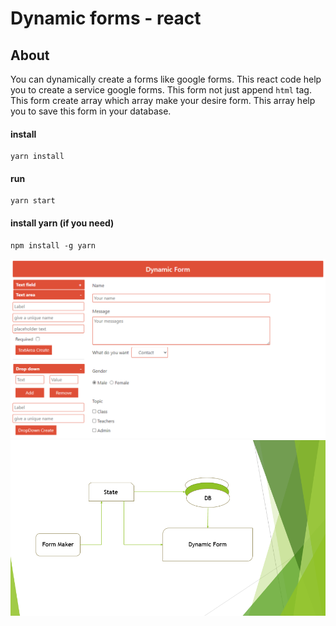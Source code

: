 # Dynamic forms - react

## About

You can dynamically create a forms like google forms. This react code help you to create a service google forms. This form not just append `html` tag. This form create array which array make your desire form. This array help you to save this form in your database. 

#### install
```
yarn install
```
#### run

```
yarn start
```

#### install yarn (if you need)
```
npm install -g yarn
```


![Dynamic forms](/img/1.png)
![How it works](/img/2.PNG)